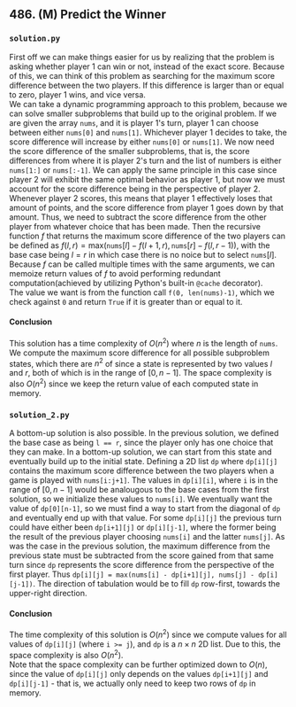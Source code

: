 ## 486. (M) Predict the Winner

### `solution.py`
First off we can make things easier for us by realizing that the problem is asking whether player 1 can win or not, instead of the exact score. Because of this, we can think of this problem as searching for the maximum score difference between the two players. If this difference is larger than or equal to zero, player 1 wins, and vice versa.  
We can take a dynamic programming approach to this problem, because we can solve smaller subproblems that build up to the original problem. If we are given the array `nums`, and it is player 1's turn, player 1 can choose between either `nums[0]` and `nums[1]`. Whichever player 1 decides to take, the score difference will increase by either `nums[0]` or `nums[1]`. We now need the score difference of the smaller subproblems, that is, the score differences from where it is player 2's turn and the list of numbers is either `nums[1:]` or `nums[:-1]`. We can apply the same principle in this case since player 2 will exhibit the same optimal behavior as player 1, but now we must account for the score difference being in the perspective of player 2. Whenever player 2 scores, this means that player 1 effectively loses that amount of points, and the score difference from player 1 goes down by that amount. Thus, we need to subtract the score difference from the other player from whatever choice that has been made. Then the recursive function $f$ that returns the maximum score difference of the two players can be defined as $f(l, r) = \text{max}(\texttt{nums}[l]-f(l+1,r), \texttt{nums}[r]-f(l,r-1))$, with the base case being $l = r$ in which case there is no noice but to select $\texttt{nums}[l]$.  
Because $f$ can be called multiple times with the same arguments, we can memoize return values of $f$ to avoid performing redundant computation(achieved by utilizing Python's built-in `@cache` decorator).  
The value we want is from the function call `f(0, len(nums)-1)`, which we check against `0` and return `True` if it is greater than or equal to it.  

#### Conclusion
This solution has a time complexity of $O(n^2)$ where $n$ is the length of `nums`. We compute the maximum score difference for all possible subproblem states, which there are $n^2$ of since a state is represented by two values $l$ and $r$, both of which is in the range of $[0, n-1]$. The space complexity is also $O(n^2)$ since we keep the return value of each computed state in memory.  
  

### `solution_2.py`
A bottom-up solution is also possible. In the previous solution, we defined the base case as being `l == r`, since the player only has one choice that they can make. In a bottom-up solution, we can start from this state and eventually build up to the initial state. Defining a 2D list `dp` where `dp[i][j]` contains the maximum score difference between the two players when a game is played with `nums[i:j+1]`. The values in `dp[i][i]`, where `i` is in the range of $[0, n-1]$ would be analougous to the base cases from the first solution, so we initialize these values to `nums[i]`. We eventually want the value of `dp[0][n-1]`, so we must find a way to start from the diagonal of `dp` and eventually end up with that value. For some `dp[i][j]` the previous turn could have either been `dp[i+1][j]` or `dp[i][j-1]`, where the former being the result of the previous player choosing `nums[i]` and the latter `nums[j]`. As was the case in the previous solution, the maximum difference from the previous state must be subtracted from the score gained from that same turn since `dp` represents the score difference from the perspective of the first player. Thus `dp[i][j] = max(nums[i] - dp[i+1][j], nums[j] - dp[i][j-1])`. The direction of tabulation would be to fill `dp` row-first, towards the upper-right direction.  

#### Conclusion
The time complexity of this solution is $O(n^2)$ since we compute values for all values of `dp[i][j]` (where `i >= j`), and `dp` is a $n\times n$ 2D list. Due to this, the space complexity is also $O(n^2)$.  
Note that the space complexity can be further optimized down to $O(n)$, since the value of `dp[i][j]` only depends on the values `dp[i+1][j]` and `dp[i][j-1]` - that is, we actually only need to keep two rows of `dp` in memory.  
  

